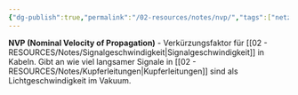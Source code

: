 ```yaml
---
{"dg-publish":true,"permalink":"/02-resources/notes/nvp/","tags":["netzwerk/physik","kabel/geschwindigkeit"],"noteIcon":"","updated":"2025-09-05T10:12:30.988+02:00"}
---
```



**NVP (Nominal Velocity of Propagation)** - Verkürzungsfaktor für [[02 - RESOURCES/Notes/Signalgeschwindigkeit\|Signalgeschwindigkeit]] in Kabeln.
Gibt an wie viel langsamer Signale in [[02 - RESOURCES/Notes/Kupferleitungen\|Kupferleitungen]] sind als Lichtgeschwindigkeit im Vakuum.